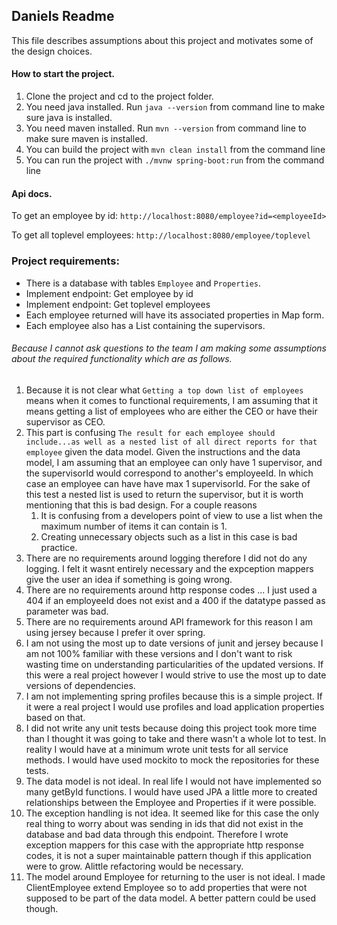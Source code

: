 ## Daniels Readme
This file describes assumptions about this project and motivates some of the design choices.

#### How to start the project.
1. Clone the project and cd to the project folder.
2. You need java installed. Run `java --version` from command line to make sure java is installed.
3. You need maven installed. Run `mvn --version` from command line to make sure maven is installed.
4. You can build the project with `mvn clean install` from the command line
5. You can run the project with `./mvnw spring-boot:run` from the command line

#### Api docs.
To get an employee by id:
`
http://localhost:8080/employee?id=<employeeId>
`

To get all toplevel employees:
`
http://localhost:8080/employee/toplevel
`

### Project requirements:
- There is a database with tables `Employee` and `Properties`.
- Implement endpoint: Get employee by id
- Implement endpoint: Get toplevel employees
- Each employee returned will have its associated properties in Map form.
- Each employee also has a List<Employee> containing the supervisors.

###### Because I cannot ask questions to the team I am making some assumptions about the required functionality which are as follows.
1. Because it is not clear what `Getting a top down list of employees` means when it comes to functional requirements, I am assuming that it means getting a list of employees who are either the CEO or have their supervisor as CEO.
2. This part is confusing `The result for each employee should include...as well as a nested list of all direct reports for that employee` given the data model. Given the instructions and the data model, I am assuming that an employee can only have 1 supervisor, and the supervisorId would correspond to another's employeeId. In which case an employee can have have max 1 supervisorId. For the sake of this test a nested list is used to return the supervisor, but it is worth mentioning that this is bad design. For a couple reasons
    1. It is confusing from a developers point of view to use a list when the maximum number of items it can contain is 1.
    2. Creating unnecessary objects such as a list in this case is bad practice.
3. There are no requirements around logging therefore I did not do any logging. I felt it wasnt entirely necessary and the expception mappers give the user an idea if something is going wrong.
4. There are no requirements around http response codes ... I just used a 404 if an employeeId does not exist and a 400 if the datatype passed as parameter was bad.
5. There are no requirements around API framework for this reason I am using jersey because I prefer it over spring.
6. I am not using the most up to date versions of junit and jersey because I am not 100% familiar with these versions and I don't want to risk wasting time on understanding particularities of the updated versions. If this were a real project however I would strive to use the most up to date versions of dependencies.
7. I am not implementing spring profiles because this is a simple project. If it were a real project I would use profiles and load application properties based on that.
8. I did not write any unit tests because doing this project took more time than I thought it was going to take and there wasn't a whole lot to test. In reality I would have at a minimum wrote unit tests for all service methods. I would have used mockito to mock the repositories for these tests.
9. The data model is not ideal. In real life I would not have implemented so many getById functions. I would have used JPA a little more to created relationships between the Employee and Properties if it were possible.
10. The exception handling is not idea. It seemed like for this case the only real thing to worry about was sending in ids that did not exist in the database and bad data through this endpoint. Therefore I wrote exception mappers for this case with the appropriate http response codes, it is not a super maintainable pattern though if this application were to grow. Alittle refactoring would be necessary.
11. The model around Employee for returning to the user is not ideal. I made ClientEmployee extend Employee so to add properties that were not supposed to be part of the data model. A better pattern could be used though.